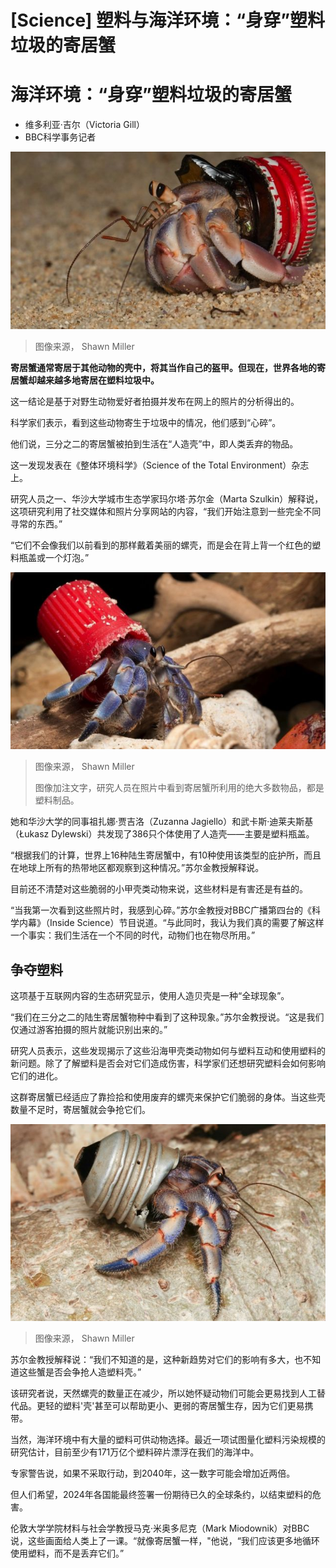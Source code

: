 # [Science] 塑料与海洋环境：“身穿”塑料垃圾的寄居蟹

#  海洋环境：“身穿”塑料垃圾的寄居蟹

  * 维多利亚·吉尔（Victoria Gill） 
  * BBC科学事务记者 


![。](_132406840_mediaitem132406839.jpg)

> 图像来源，  Shawn Miller

**寄居蟹通常寄居于其他动物的壳中，将其当作自己的盔甲。但现在，世界各地的寄居蟹却越来越多地寄居在塑料垃圾中。**

这一结论是基于对野生动物爱好者拍摄并发布在网上的照片的分析得出的。

科学家们表示，看到这些动物寄生于垃圾中的情况，他们感到“心碎”。

他们说，三分之二的寄居蟹被拍到生活在“人造壳”中，即人类丢弃的物品。

这一发现发表在《整体环境科学》（Science of the Total Environment）杂志上。

研究人员之一、华沙大学城市生态学家玛尔塔·苏尔金（Marta Szulkin）解释说，这项研究利用了社交媒体和照片分享网站的内容，“我们开始注意到一些完全不同寻常的东西。”

“它们不会像我们以前看到的那样戴着美丽的螺壳，而是会在背上背一个红色的塑料瓶盖或一个灯泡。”

![瓶盖里的寄居蟹](_132406842_mediaitem132406841.jpg)

> 图像来源，  Shawn Miller
>
> 图像加注文字，研究人员在照片中看到寄居蟹所利用的绝大多数物品，都是塑料制品。

她和华沙大学的同事祖扎娜·贾吉洛（Zuzanna Jagiello）和武卡斯·迪莱夫斯基（Łukasz Dylewski）共发现了386只个体使用了人造壳——主要是塑料瓶盖。

“根据我们的计算，世界上16种陆生寄居蟹中，有10种使用该类型的庇护所，而且在地球上所有的热带地区都观察到这种情况。”苏尔金教授解释说。

目前还不清楚对这些脆弱的小甲壳类动物来说，这些材料是有害还是有益的。

“当我第一次看到这些照片时，我感到心碎。”苏尔金教授对BBC广播第四台的《科学内幕》（Inside Science）节目说道。“与此同时，我认为我们真的需要了解这样一个事实：我们生活在一个不同的时代，动物们也在物尽所用。”

##  争夺塑料

这项基于互联网内容的生态研究显示，使用人造贝壳是一种“全球现象”。

“我们在三分之二的陆生寄居蟹物种中看到了这种现象。”苏尔金教授说。“这是我们仅通过游客拍摄的照片就能识别出来的。”

研究人员表示，这些发现揭示了这些沿海甲壳类动物如何与塑料互动和使用塑料的新问题。除了了解塑料是否会对它们造成伤害，科学家们还想研究塑料会如何影响它们的进化。

这群寄居蟹已经适应了靠捡拾和使用废弃的螺壳来保护它们脆弱的身体。当这些壳数量不足时，寄居蟹就会争抢它们。

![。](_132406838_mediaitem132406837.jpg)

> 图像来源，  Shawn Miller

苏尔金教授解释说：“我们不知道的是，这种新趋势对它们的影响有多大，也不知道这些蟹是否会争抢人造塑料壳。”

该研究者说，天然螺壳的数量正在减少，所以她怀疑动物们可能会更易找到人工替代品。更轻的塑料'壳'甚至可以帮助更小、更弱的寄居蟹生存，因为它们更易携带。

当然，海洋环境中有大量的塑料可供动物选择。最近一项试图量化塑料污染规模的研究估计，目前至少有171万亿个塑料碎片漂浮在我们的海洋中。

专家警告说，如果不采取行动，到2040年，这一数字可能会增加近两倍。

但人们希望，2024年各国能最终签署一份期待已久的全球条约，以结束塑料的危害。

伦敦大学学院材料与社会学教授马克·米奥多尼克（Mark Miodownik）对BBC说，这些画面给人类上了一课。“就像寄居蟹一样，"他说，“我们应该更多地循环使用塑料，而不是丢弃它们。”


